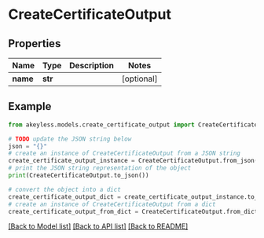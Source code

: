 # CreateCertificateOutput


## Properties

Name | Type | Description | Notes
------------ | ------------- | ------------- | -------------
**name** | **str** |  | [optional] 

## Example

```python
from akeyless.models.create_certificate_output import CreateCertificateOutput

# TODO update the JSON string below
json = "{}"
# create an instance of CreateCertificateOutput from a JSON string
create_certificate_output_instance = CreateCertificateOutput.from_json(json)
# print the JSON string representation of the object
print(CreateCertificateOutput.to_json())

# convert the object into a dict
create_certificate_output_dict = create_certificate_output_instance.to_dict()
# create an instance of CreateCertificateOutput from a dict
create_certificate_output_from_dict = CreateCertificateOutput.from_dict(create_certificate_output_dict)
```
[[Back to Model list]](../README.md#documentation-for-models) [[Back to API list]](../README.md#documentation-for-api-endpoints) [[Back to README]](../README.md)


